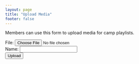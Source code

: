 ```yaml
---
layout: page
title: "Upload Media"
footer: false
---
```

Members can use this form to upload media for camp playlists.

<form id="upload-form" action="http://www.playasophy.org.s3.amazonaws.com/" method="post" enctype="multipart/form-data">
  <input type="hidden" name="acl" value="public-read"/>
  <label>File: <input type="file" name="file"/></label><br/>
  <label>Name: <input type="text" name="key" value=""/></label><br/>
  <input type="submit" name="upload" value="Upload"/>
</form>

<div id="uploads" style="display: none;">
  <h3>Uploads</h3>
  <ul id="upload-list">
  </ul>
</div>

<script>
var now = new Date();
var day = now.toISOString().substring(0, 10);

var form = $("#upload-form")[0];

$(form.file).change(function (e) {
  form.key.value = this.value;
});

$(form).submit(function (e) {
  e.preventDefault();
  var file = form.file.value;

  // Must have a file to upload.
  if ( file == "" ) {
    alert("Filename must not be blank");
    return;
  }

  // Use name field for key, default to filename.
  var filename = form.key.value;
  if ( filename == "" ) {
    filename = file;
  }

  // Construct S3 key.
  var key = "media/uploads/" + day + "/" + filename;
  form.key.value = key;

  form.submit();

  // Clear form.
  form.key.value = "";
  form.file.value = "";

  // Add list item marking successful upload.
  $('#uploads').show();
  $('#upload-list').append(
    $('<li/>', {
      html: $('<a/>', {
        href: "http://www.playasophy.org/" + key,
        text: filename
      })
    }));
});
</script>

